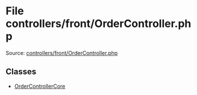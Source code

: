 File controllers/front/OrderController.php
=========

Source: [controllers/front/OrderController.php](https://github.com/PrestaShop/PrestaShop/blob/1.5.6.2/controllers/front/OrderController.php)


Classes
-------

* [OrderControllerCore](class.OrderControllerCore.md)

